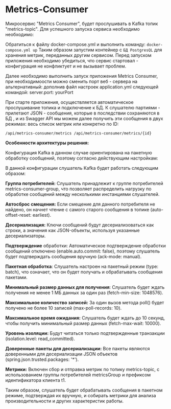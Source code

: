 # Metrics-Consumer
Микросервис "Metrics Сonsumer", будет прослушивать в Kafka топик "metrics-topic". Для успешного запуска сервиса необходимо необходимо:

Обратиться к файлу docker-compose.yml и выполнить команду: `docker-compose.yml up` Таким образом запустим контейнер с `БД PostgresQL` для хранения метрик, переданных другим сервисом. Перед запуском приложения необходимо убедиться, что сервис стартовал - конфигурация не конфликтует и не вызывает проблем.

Далее необходимо выполнить запуск приложения Metrics Consumer, при необходимоости можно сменить порт веб - сервера на альтернативный: дополнив файл настроек application.yml следующей командой: server.port: yourPort

При старте приложения, осуществляется автоматическое прослушивание топика и подключение к БД. К слушателю  партиями - прилетают JSON - сообщения, которые в последствии сохраняются в БД , и из Swagger API мы можем далее получить эти сообщения в двух режимах: весь список метрик или конкретно по ID: 

`/api/metrics-consumer/metrics
/api/metrics-consumer/metrics/{id}`

**Особенности архитектуры решения:**

Конфигурация Kafka в данном случае ориентирована на пакетную обработку сообщений, поэтому согласно действующим настройкам:

В данной конфигурации слушатель Kafka будет работать следующим образом:

**Группа потребителей:** Слушатель принадлежит к группе потребителей metrics-consumer-group, что позволяет распределить нагрузку по обработке сообщений между несколькими инстанциями слушателей.

**Автосброс смещения:** Если смещение для данного потребителя не найдено, он начнет чтение с самого старого сообщения в топике (auto-offset-reset: earliest).

**Десериализация:** Ключи сообщений будут десериализоваться как строки, а значения как JSON-объекты, используя указанные десериализаторы.

**Подтверждение** обработки: Автоматическое подтверждение обработки сообщений отключено (enable.auto.commit: false), поэтому слушатель будет подтверждать сообщения вручную (ack-mode: manual).

**Пакетная обработка**: Слушатель настроен на пакетный режим (type: batch), что означает, что он будет получать и обрабатывать сообщения пакетами.

**Минимальный размер данных для получения**: Слушатель будет ждать получения не менее 1 МБ данных за один раз (fetch-min-size: 1048576).

**Максимальное количество записей:** За один вызов метода poll() будет получено не более 10 записей (max-poll-records: 10).

**Максимальное время ожидания:** Слушатель будет ждать до 10 секунд, чтобы получить минимальный размер данных (fetch-max-wait: 10000).

**Уровень изоляции:** Будут читаться только подтвержденные транзакции (isolation.level: read_committed).

**Доверенные пакеты для десериализации:** Все пакеты являются доверенными для десериализации JSON объектов (spring.json.trusted.packages: '*').

**Метрики:** Включен сбор и отправка метрик по топику metrics-topic, с использованием группы потребителей metricsGroup и префиксом идентификатора клиента t1.

Таким образом, слушатель будет обрабатывать сообщения в пакетном режиме, подтверждая их вручную, и собирать метрики для анализа производительности и других характеристик работы.
